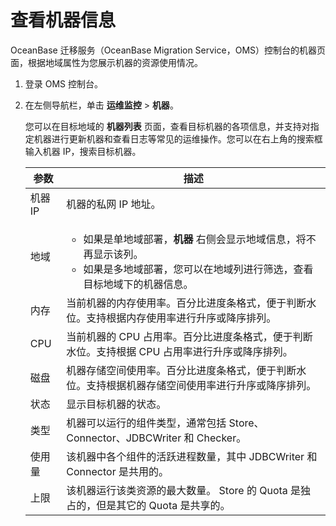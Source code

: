 # 查看机器信息

OceanBase 迁移服务（OceanBase Migration Service，OMS）控制台的机器页面，根据地域属性为您展示机器的资源使用情况。

1. 登录 OMS 控制台。

2. 在左侧导航栏，单击 **运维监控** \> **机器**。

   您可以在目标地域的 **机器列表** 页面，查看目标机器的各项信息，并支持对指定机器进行更新机器和查看日志等常见的运维操作。您可以在右上角的搜索框输入机器 IP，搜索目标机器。

   | **参数** |                                                                               **描述**                                                                               |
   |--------|--------------------------------------------------------------------------------------------------------------------------------------------------------------------|
   | 机器 IP  | 机器的私网 IP 地址。                                                                                                                                                       |
   | 地域     | <ul><li>如果是单地域部署，**机器** 右侧会显示地域信息，将不再显示该列。  <li> 如果是多地域部署，您可以在地域列进行筛选，查看目标地域下的机器信息。    |
   | 内存     | 当前机器的内存使用率。百分比进度条格式，便于判断水位。支持根据内存使用率进行升序或降序排列。                                                                                                    |
   | CPU    | 当前机器的 CPU 占用率。百分比进度条格式，便于判断水位。支持根据 CPU 占用率进行升序或降序排列。                                                                                              |
   | 磁盘     | 机器存储空间使用率。百分比进度条格式，便于判断水位。支持根据机器存储空间使用率进行升序或降序排列。                                                                                                 |
   | 状态     | 显示目标机器的状态。                                                                                                                                                         |
   | 类型     | 机器可以运行的组件类型，通常包括 Store、Connector、JDBCWriter 和 Checker。                                                                                                             |
   | 使用量    | 该机器中各个组件的活跃进程数量，其中 JDBCWriter 和 Connector 是共用的。                                                                                                                    |
   | 上限     | 该机器运行该类资源的最大数量。 Store 的 Quota 是独占的，但是其它的 Quota 是共享的。                                                                                               |